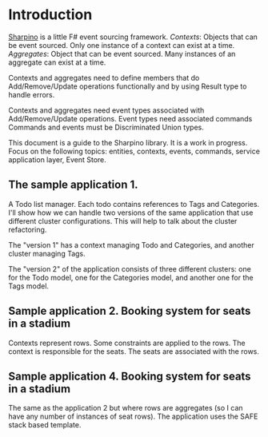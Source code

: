 # Introduction

[Sharpino](https://github.com/tonyx/Micro_ES_FSharp_Lib) is a little F# event sourcing framework.
_Contexts_:  Objects that can be event sourced. Only one instance of a context can exist at a time.
_Aggregates_: Object that can be event sourced. Many instances of an aggregate can exist at a time.

Contexts and aggregates need to define members that do Add/Remove/Update operations functionally and by using Result type to handle errors.

Contexts and aggregates need event types associated with Add/Remove/Update operations.
Event types need associated commands
Commands and events must be Discriminated Union types.

This document is a guide to the Sharpino library. It is a work in progress.
Focus on the following topics:
entities, contexts, events, commands, service application layer, Event Store.

## The sample application 1.

A Todo list manager. Each todo contains references to Tags and Categories.
I'll show how we can handle two versions of the same application that use different cluster configurations. This will help to talk about the cluster refactoring.

The "version 1" has a context managing Todo and Categories, and another cluster managing Tags.

The "version 2" of the application consists of three different clusters: one for the Todo model, one for the Categories model, and another one for the Tags model.

## Sample application 2. Booking system for seats in a stadium
Contexts represent rows. Some constraints are applied to the rows. The context is responsible for the seats. The seats are associated with the rows.

## Sample application 4. Booking system for seats in a stadium
The same as the application 2 but where rows are aggregates (so I can have any number of instances of seat rows). The application uses the SAFE stack based template.